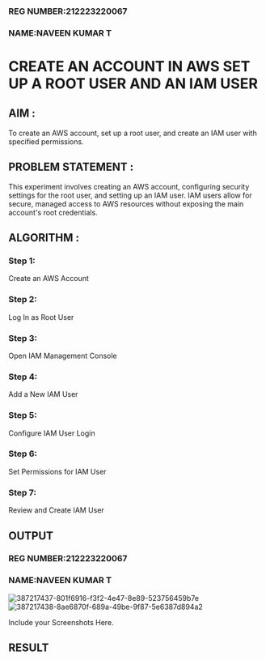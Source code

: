### REG NUMBER:212223220067
### NAME:NAVEEN KUMAR T
# CREATE AN  ACCOUNT IN AWS SET UP A ROOT USER AND AN IAM USER 
## AIM :
To create an AWS account, set up a root user, and create an IAM user with specified permissions.
## PROBLEM STATEMENT :
This experiment involves creating an AWS account, configuring security settings for the root user, and setting up an IAM user. IAM users allow for secure, managed access to AWS resources without exposing the main account's root credentials.

## ALGORITHM :
 ### Step 1:
 Create an AWS Account </br>
 ### Step 2:
 Log In as Root User </br>
 ### Step 3:
 Open IAM Management Console</br>
 ### Step 4:
 Add a New IAM User</br>
 ### Step 5:
 Configure IAM User Login</br>
 ### Step 6:
 Set Permissions for IAM User</br>
 ### Step 7:
 Review and Create IAM User</br>

## OUTPUT
### REG NUMBER:212223220067
### NAME:NAVEEN KUMAR T



 ![387217437-801f6916-f3f2-4e47-8e89-523756459b7e](https://github.com/user-attachments/assets/6b978afb-4647-496d-acde-ab54a6ed9888)
![387217438-8ae6870f-689a-49be-9f87-5e6387d894a2](https://github.com/user-attachments/assets/f121d27d-7abe-4b5f-90e2-81262ad21d52)

 Include your Screenshots Here.
## RESULT
 

  


